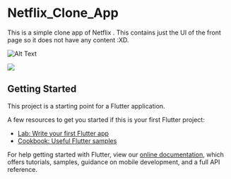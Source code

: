 # Netflix_Clone_App

This is a simple clone app of Netflix . This contains just the UI of the front page so it does not have any content :XD.

![Alt Text](https://drive.google.com/file/d/18ei7-KMIjU-feTyp3Mh-UUjSrNCTwKFf/view?usp=sharing)

<img src="https://drive.google.com/file/d/18ei7-KMIjU-feTyp3Mh-UUjSrNCTwKFf/view?usp=sharing"/>

## Getting Started

This project is a starting point for a Flutter application.

A few resources to get you started if this is your first Flutter project:

- [Lab: Write your first Flutter app](https://flutter.dev/docs/get-started/codelab)
- [Cookbook: Useful Flutter samples](https://flutter.dev/docs/cookbook)

For help getting started with Flutter, view our
[online documentation](https://flutter.dev/docs), which offers tutorials,
samples, guidance on mobile development, and a full API reference.
